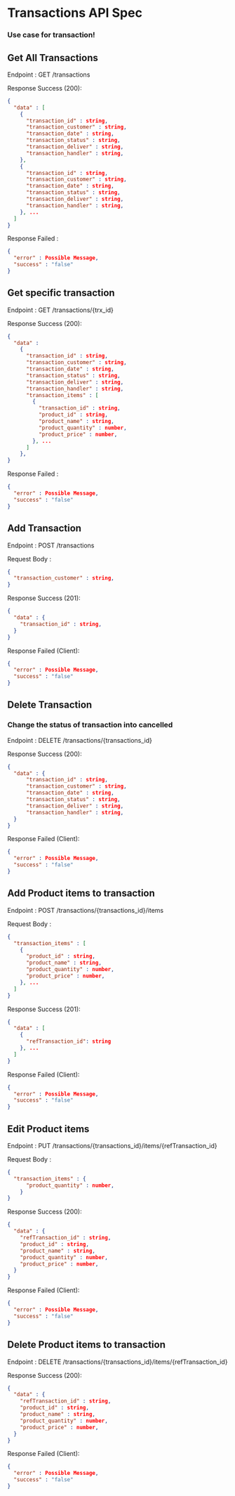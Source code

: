 # Transactions API Spec

### Use case for transaction!

## Get All Transactions

Endpoint : GET /transactions

Response Success (200):

```json
{
  "data" : [
    {
      "transaction_id" : string,
      "transaction_customer" : string,
      "transaction_date" : string,
      "transaction_status" : string,
      "transaction_deliver" : string,
      "transaction_handler" : string,
    },
    {
      "transaction_id" : string,
      "transaction_customer" : string,
      "transaction_date" : string,
      "transaction_status" : string,
      "transaction_deliver" : string,
      "transaction_handler" : string,
    }, ...
  ]
}
```

Response Failed :

```json
{
  "error" : Possible Message,
  "success" : "false"
}
```

## Get specific transaction

Endpoint : GET /transactions/{trx_id}

Response Success (200):

```json
{
  "data" :
    {
      "transaction_id" : string,
      "transaction_customer" : string,
      "transaction_date" : string,
      "transaction_status" : string,
      "transaction_deliver" : string,
      "transaction_handler" : string,
      "transaction_items" : [
        {
          "transaction_id" : string,
          "product_id" : string,
          "product_name" : string,
          "product_quantity" : number,
          "product_price" : number,
        }, ...
      ]
    },
}
```

Response Failed :

```json
{
  "error" : Possible Message,
  "success" : "false"
}
```

## Add Transaction

Endpoint : POST /transactions

Request Body :

```json
{
  "transaction_customer" : string,
}
```

Response Success (201):

```json
{
  "data" : {
    "transaction_id" : string,
  }
}
```

Response Failed (Client):

```json
{
  "error" : Possible Message,
  "success" : "false"
}
```

## Delete Transaction

### Change the status of transaction into cancelled

Endpoint : DELETE /transactions/{transactions_id}

Response Success (200):

```json
{
  "data" : {
      "transaction_id" : string,
      "transaction_customer" : string,
      "transaction_date" : string,
      "transaction_status" : string,
      "transaction_deliver" : string,
      "transaction_handler" : string,
  }
}
```

Response Failed (Client):

```json
{
  "error" : Possible Message,
  "success" : "false"
}
```

## Add Product items to transaction

Endpoint : POST /transactions/{transactions_id}/items

Request Body :

```json
{
  "transaction_items" : [
    {
      "product_id" : string,
      "product_name" : string,
      "product_quantity" : number,
      "product_price" : number,
    }, ...
  ]
}
```

Response Success (201):

```json
{
  "data" : [
    {
      "refTransaction_id": string
    }, ...
  ]
}
```

Response Failed (Client):

```json
{
  "error" : Possible Message,
  "success" : "false"
}
```

## Edit Product items

Endpoint : PUT /transactions/{transactions_id}/items/{refTransaction_id}

Request Body :

```json
{
  "transaction_items" : {
      "product_quantity" : number,
    }
}
```

Response Success (200):

```json
{
  "data" : {
    "refTransaction_id" : string,
    "product_id" : string,
    "product_name" : string,
    "product_quantity" : number,
    "product_price" : number,
  }
}
```

Response Failed (Client):

```json
{
  "error" : Possible Message,
  "success" : "false"
}
```

## Delete Product items to transaction

Endpoint : DELETE /transactions/{transactions_id}/items/{refTransaction_id}

Response Success (200):

```json
{
  "data" : {
    "refTransaction_id" : string,
    "product_id" : string,
    "product_name" : string,
    "product_quantity" : number,
    "product_price" : number,
  }
}
```

Response Failed (Client):

```json
{
  "error" : Possible Message,
  "success" : "false"
}
```
